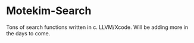 # Motekim-Search
Tons of search functions written in c. LLVM/Xcode. Will be adding more in the days to come. 
